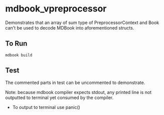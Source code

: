 # mdbook_vpreprocessor

Demonstrates that an array of sum type of PreprocessorContext and Book can't be used to decode MDBook into aforementioned structs.

## To Run

```
mdbook build
```

## Test

The commented parts in test can be uncommented to demonstrate.

Note: because mdbook compiler expects stdout, any printed line is not outputted to terminal yet consumed by the compiler.

- To output to terminal use panic()
